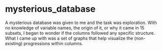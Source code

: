 # mysterious_database
A mysterious database was given to me and the task was exploration. With no knowledge of variable names, the origin of it, or why it came in 15 subsets, I began to wonder if the columns followed any specific structure. What I came up with was a set of graphs that help visualize the (non-existing) progressions within columns.
